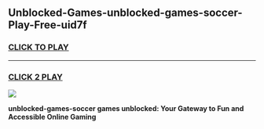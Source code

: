 
## Unblocked-Games-unblocked-games-soccer-Play-Free-uid7f
<h3>
<a href="https://premium76.site?title=unblocked-games-soccer&ref=10A">CLICK TO PLAY</a></h3>
<hr>

<h3>
<a href="https://premium76.site?title=unblocked-games-soccer&ref=10A">CLICK 2 PLAY</a>
  
</h3>

<a href="https://premium76.site?title=unblocked-games-soccer&ref=10A"><img src="https://clearcache.store/games.png"></a>


**unblocked-games-soccer games unblocked: Your Gateway to Fun and Accessible Online Gaming**
